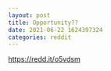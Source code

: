 ```yaml
--- 
layout: post 
title: Opportunity?? 
date: 2021-06-22 1624397324 
categories: reddit 
--- 
```

https://redd.it/o5vdsm